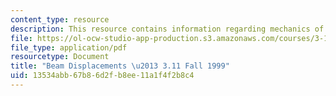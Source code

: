 ```yaml
---
content_type: resource
description: This resource contains information regarding mechanics of materials.
file: https://ol-ocw-studio-app-production.s3.amazonaws.com/courses/3-11-mechanics-of-materials-fall-1999/13534abb67b86d2fb8ee11a1f4f2b8c4_MIT3_11F99_bdisp.pdf
file_type: application/pdf
resourcetype: Document
title: "Beam Displacements \u2013 3.11 Fall 1999"
uid: 13534abb-67b8-6d2f-b8ee-11a1f4f2b8c4
---
```

